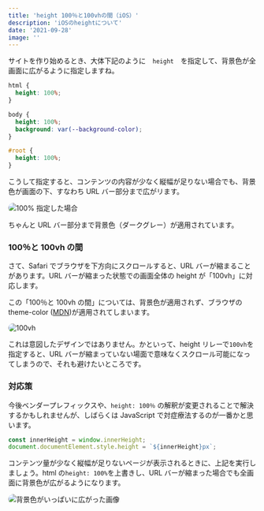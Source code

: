 ```yaml
---
title: 'height 100％と100vhの間（iOS）'
description: 'iOSのheightについて'
date: '2021-09-28'
image: ''
---
```


サイトを作り始めるとき、大体下記のように　`height`　を指定して、背景色が全画面に広がるように指定しますね。

```css
html {
  height: 100%;
}

body {
  height: 100%;
  background: var(--background-color);
}

#root {
  height: 100%;
}
```

こうして指定すると、コンテンツの内容が少なく縦幅が足りない場合でも、背景色が画面の下、すなわち URL バー部分まで広がリます。

<img src="../images/2021/100percent.jpg" style="object-fit: contain;border-radius: 10px;" alt='100% 指定した場合'>

ちゃんと URL バー部分まで背景色（ダークグレー）が適用されています。

### 100％と 100vh の間

さて、Safari でブラウザを下方向にスクロールすると、URL バーが縮まることがあります。URL バーが縮まった状態での画面全体の height が「100vh」に対応します。

この「100％と 100vh の間」については、背景色が適用されず、ブラウザの theme-color ([MDN](https://developer.mozilla.org/ja/docs/Web/HTML/Element/meta/name/theme-color))が適用されてしまいます。

<img src="../images/2021/100vh.jpg" style="object-fit: contain;border-radius: 10px;" alt='100vh'>

これは意図したデザインではありません。かといって、height リレーで`100vh`を指定すると、URL バーが縮まっていない場面で意味なくスクロール可能になってしまうので、それも避けたいところです。

### 対応策

今後ベンダープレフィックスや、`height: 100％` の解釈が変更されることで解決するかもしれませんが、しばらくは JavaScript で対症療法するのが一番かと思います。

```js
const innerHeight = window.innerHeight;
document.documentElement.style.height = `${innerHeight}px`;
```

コンテンツ量が少なく縦幅が足りないページが表示されるときに、上記を実行しましょう。html の`height: 100%`を上書きし、URL バーが縮まった場合でも全画面に背景色が広がるようになります。

<img src="../images/2021/100vh_ok.jpg" style="object-fit: contain;border-radius: 10px;" alt='背景色がいっぱいに広がった画像'>
